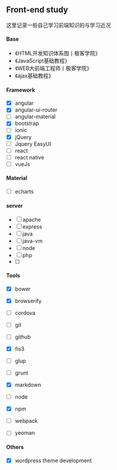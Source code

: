 ## Front-end study
  这里记录一些自己学习前端知识的与学习近况

#### Base
* 《HTML开发知识体系图丨极客学院》
* 《JavaScript基础教程》
* 《WEB大前端工程师丨极客学院》
* 《ajax基础教程》


#### Framework
- [x] angular
- [x] angular-ui-router
- [ ] angular-material
- [x] bootstrap
- [ ] ionic
- [x] jQuery
- [ ] Jquery EasyUI
- [ ] react
- [ ] react native
- [ ] vueJs

#### Material

- [ ] echarts


#### server

- [ ] apache
- [ ] express
- [ ] java
- [ ] java-vm 
- [ ] node
- [ ] php
- [ ] 


#### Tools
 
 - [x] bower
 - [x] browserify
 - [ ] cordova  
 - [ ] git
 - [ ] github
 - [x] fis3  
 - [ ] glup
 - [ ] grunt 
 - [x] markdown
 - [ ] node 
 - [x] npm
 - [ ] webpack
 - [ ] yeoman   


#### Others
 - [x] wordpress theme development
 
 
